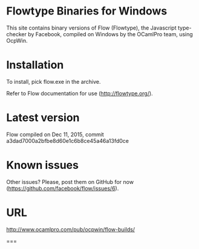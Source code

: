 # Flowtype Binaries for Windows

This site contains binary versions of Flow (Flowtype), the Javascript type-checker by Facebook, compiled on Windows by the OCamlPro team, using OcpWin.

# Installation

To install, pick flow.exe in the archive.
  
Refer to Flow documentation for use (http://flowtype.org/).

# Latest version

Flow compiled on Dec 11, 2015, commit a3dad7000a2bfbe8d60e1c6b8ce45a46a13fd0ce

# Known issues

Other issues? Please, post them on GitHub for now (https://github.com/facebook/flow/issues/6).

# URL

http://www.ocamlpro.com/pub/ocpwin/flow-builds/

===